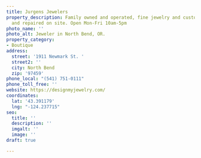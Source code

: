 ```yaml
---
title: Jurgens Jewelers
property_description: Family owned and operated, fine jewelry and custom jewelry created
  and repaired on site. Open Mon-Fri 10am-5pm
photo_name: ''
photo_alt: Jeweler in North Bend, OR.
property_category:
- Boutique
address:
  street: '1911 Newmark St. '
  street2: ''
  city: North Bend
  zip: '97459'
phone_local: "(541) 751-0111"
phone_toll_free: ''
website: https://designmyjewelry.com/
coordinates:
  lat: '43.391179'
  lng: "-124.237715"
seo:
  title: ''
  description: ''
  imgalt: ''
  image: ''
draft: true

---
```

